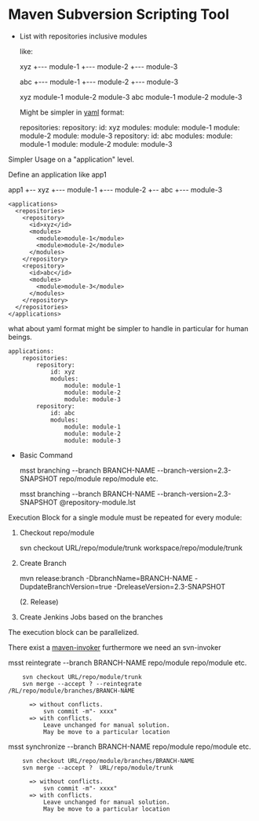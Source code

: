 Maven Subversion Scripting Tool
===============================

- List with repositories
  inclusive modules

  like:

	xyz
 	  +--- module-1
	  +--- module-2
	  +--- module-3

	abc
	  +--- module-1
	  +--- module-2
	  +--- module-3



	<repositories>
	  <repository>
	    <id>xyz</id>
	    <modules>
	      <module>module-1</module>
	      <module>module-2</module>
	      <module>module-3</module>
	    </modules>
	  </repository>
	  <repository>
	    <id>abc</id>
	    <modules>
	      <module>module-1</module>
	      <module>module-2</module>
	      <module>module-3</module>
	    </modules>
	  </repository>
	</repositories>


  Might be simpler in [yaml](http://yaml.org) format:

	repositories:
		repository:
			id: xyz
			modules:
				module: module-1
				module: module-2
				module: module-3
		repository:
			id: abc
			modules:
				module: module-1
				module: module-2
				module: module-3


Simpler Usage on a "application" level.

  Define an application like app1

  app1
     +-- xyz
          +--- module-1
          +--- module-2
     +-- abc
          +--- module-3


	<applications>
	  <repositories>
	    <repository>
	      <id>xyz</id>
	      <modules>
	        <module>module-1</module>
	        <module>module-2</module>
	      </modules>
	    </repository>
	    <repository>
	      <id>abc</id>
	      <modules>
	        <module>module-3</module>
	      </modules>
	    </repository>
	  </repositories>
	</applications>


  what about yaml format might be simpler to handle in particular for human beings.


	applications:
		repositories:
			repository:
				id: xyz
				modules:
					module: module-1
					module: module-2
					module: module-3
			repository:
				id: abc
				modules:
					module: module-1
					module: module-2
					module: module-3



 
- Basic Command


  msst branching --branch BRANCH-NAME --branch-version=2.3-SNAPSHOT repo/module repo/module etc.

  msst branching --branch BRANCH-NAME --branch-version=2.3-SNAPSHOT @repository-module.lst


Execution Block for a single module must be repeated for every module:

  1. Checkout repo/module

        svn checkout URL/repo/module/trunk workspace/repo/module/trunk

  2. Create Branch

        mvn release:branch -DbranchName=BRANCH-NAME -DupdateBranchVersion=true -DreleaseVersion=2.3-SNAPSHOT

     (2. Release)
  3. Create Jenkins Jobs based on the branches



The execution block can be parallelized.


There exist a [maven-invoker](http://maven.apache.org/shared/maven-invoker/) furthermore we need an
svn-invoker


   msst reintegrate --branch BRANCH-NAME repo/module repo/module etc.


        svn checkout URL/repo/module/trunk
        svn merge --accept ? --reintegrate /RL/repo/module/branches/BRANCH-NAME

          => without conflicts.
              svn commit -m"- xxxx"
          => with conflicts.
              Leave unchanged for manual solution.
              May be move to a particular location



   msst synchronize --branch BRANCH-NAME repo/module repo/module etc.

          
        svn checkout URL/repo/module/branches/BRANCH-NAME
        svn merge --accept ?  URL/repo/module/trunk

          => without conflicts.
              svn commit -m"- xxxx"
          => with conflicts.
              Leave unchanged for manual solution.
              May be move to a particular location


